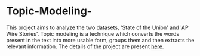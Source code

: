 # Topic-Modeling-
This project aims to analyze the two datasets, 'State of the Union' and 'AP Wire Stories'. Topic modeling is a technique which converts the words present in the text into more usable form, groups them and then extracts the relevant information. The details of the project are present [here](https://github.com/gurpreet-singh-5000/Topic-Modeling/blob/master/Report.pdf). 
